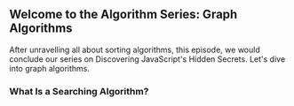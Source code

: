 ## Welcome to the Algorithm Series: Graph Algorithms

After unravelling all about sorting algorithms, this episode, we would conclude our series on Discovering JavaScript's Hidden Secrets. Let's dive into graph algorithms.

### What Is a Searching Algorithm?
